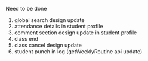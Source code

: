 Need to be done
1. global search design update
2. attendance details in student profile
3. comment section design update in student profile
4. class end
5. class cancel design update
6. student punch in log (getWeeklyRoutine api update)